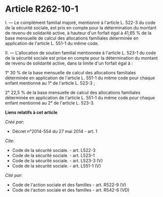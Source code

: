 # Article R262-10-1

I. ― Le complément familial majoré, mentionné à l'article L. 522-3 du code de la sécurité sociale, est pris en compte pour la
détermination du montant de revenu de solidarité active, à hauteur d'un forfait égal à 41,65 % de la base mensuelle de calcul
des allocations familiales déterminée en application de l'article L. 551-1 du même code. 

II. ― L'allocation de soutien familial mentionnée à l'article L. 523-1 du code de la sécurité sociale est prise en compte
pour la détermination du montant de revenu de solidarité active, dans la limite d'un forfait égal à : 

1° 30 % de la base mensuelle de calcul des allocations familiales déterminée en application de l'article L. 551-1 du même
code pour chaque enfant mentionné au 1° de l'article L. 523-3 ; 

2° 22,5 % de la base mensuelle de calcul des allocations familiales déterminée en application de l'article L. 551-1 du même
code pour chaque enfant mentionné au 2° de l'article L. 523-3.

**Liens relatifs à cet article**

_Créé par_:

  - Décret n°2014-554 du 27 mai 2014 - art. 1

_Cite_:

  - Code de la sécurité sociale. - art. L522-3
  - Code de la sécurité sociale. - art. L523-1
  - Code de la sécurité sociale. - art. L523-3 (V)
  - Code de la sécurité sociale. - art. L551-1 (V)

_Cité par_:

  - Code de l'action sociale et des familles - art. R522-9 (V)
  - Code de l'action sociale et des familles - art. R542-6 (VD)
